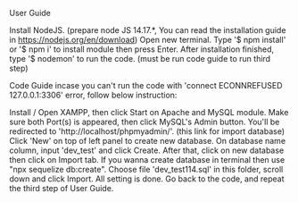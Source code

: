 User Guide

Install NodeJS. (prepare node JS 14.17.*, You can read the installation guide in https://nodejs.org/en/download)
Open new terminal.
Type '$ npm install' or '$ npm i' to install module then press Enter.
After installation finished, type '$ nodemon' to run the code. (must be run code guide to run third step)

Code Guide
incase you can't run the code with 'connect ECONNREFUSED 127.0.0.1:3306' error, follow below instruction:

Install / Open XAMPP, then click Start on Apache and MySQL module.
Make sure both Port(s) is appeared, then click MySQL's Admin button.
You'll be redirected to 'http://localhost/phpmyadmin/'. (this link for import database)
Click 'New' on top of left panel to create new database.
On database name column, input 'dev_test' and click Create.
After that, click on new database then click on Import tab.
If you wanna create database in terminal then use "npx sequelize db:create".
Choose file 'dev_test114.sql' in this folder, scroll down and click Import.
All setting is done. Go back to the code, and repeat the third step of User Guide.
